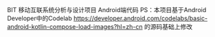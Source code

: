 BIT 移动互联系统分析与设计项目
Android端代码
PS：本项目基于Android Developer中的Codelab https://developer.android.com/codelabs/basic-android-kotlin-compose-load-images?hl=zh-cn 的源码基础上修改
